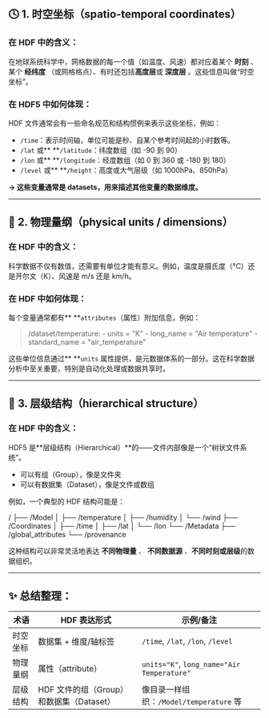 ## 🕓 1. 时空坐标（spatio-temporal coordinates）

### 在 HDF 中的含义：

在地球系统科学中，网格数据的每一个值（如温度、风速）都对应着某个 **时刻** 、某个 **经纬度** （或网格格点）、有时还包括**高度层**或 **深度层** 。这些信息叫做“时空坐标”。

### 在 HDF5 中如何体现：

HDF 文件通常会有一些命名规范和结构惯例来表示这些坐标，例如：

* `/time`：表示时间轴，单位可能是秒、自某个参考时间起的小时数等。
* `/lat` 或** **`/latitude`：纬度数组（如 -90 到 90）
* `/lon` 或** **`/longitude`：经度数组（如 0 到 360 或 -180 到 180）
* `/level` 或** **`/height`：高度或大气层级（如 1000hPa、850hPa）

**→ 这些变量通常是 datasets，用来描述其他变量的数据维度。**

---

## 🧪 2. 物理量纲（physical units / dimensions）

### 在 HDF 中的含义：

科学数据不仅有数值，还需要有单位才能有意义。例如，温度是摄氏度（°C）还是开尔文（K）、风速是 m/s 还是 km/h。

### 在 HDF 中如何体现：

每个变量通常都有** **`attributes`（属性）附加信息，例如：

> /dataset/temperature:
>     - units = &#34;K&#34;
>     - long_name = &#34;Air temperature&#34;
>     - standard_name = &#34;air_temperature&#34;

这些单位信息通过** **`units` 属性提供，是元数据体系的一部分。这在科学数据分析中至关重要，特别是自动化处理或数据共享时。

---

## 🧱 3. 层级结构（hierarchical structure）

### 在 HDF 中的含义：

HDF5 是**层级结构（Hierarchical）**的——文件内部像是一个“树状文件系统”。

* 可以有组（Group），像是文件夹
* 可以有数据集（Dataset），像是文件或数组

例如，一个典型的 HDF 结构可能是：

/
├── /Model
│   ├── /temperature
│   ├── /humidity
│   └── /wind
├── /Coordinates
│   ├── /time
│   ├── /lat
│   └── /lon
└── /Metadata
    ├── /global_attributes
    └── /provenance

这种结构可以非常灵活地表达 **不同物理量** 、 **不同数据源** 、**不同时刻或层级**的数据组织。

---

## ✨ 总结整理：

| 术语     | HDF 表达形式                             | 示例/备注                                      |
| -------- | ---------------------------------------- | ---------------------------------------------- |
| 时空坐标 | 数据集 + 维度/轴标签                     | `/time`, `/lat`, `/lon`, `/level`      |
| 物理量纲 | 属性（attribute）                        | `units="K"`, `long_name="Air Temperature"` |
| 层级结构 | HDF 文件的组（Group）和数据集（Dataset） | 像目录一样组织：`/Model/temperature` 等      |
